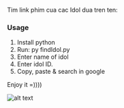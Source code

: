 Tim link phim cua cac Idol dua tren ten:

### Usage
1. Install python
2. Run: py findIdol.py
3. Enter name of idol
4. Enter idol ID.
5. Copy, paste & search in google

Enjoy it =))))

![alt text](https://i.ibb.co/MNJ458K/hihi.jpg)
